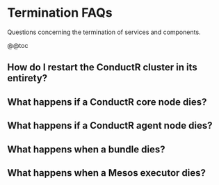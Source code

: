 # Termination FAQs

Questions concerning the termination of services and components.

@@toc

## How do I restart the ConductR cluster in its entirety?

## What happens if a ConductR core node dies?

## What happens if a ConductR agent node dies?

## What happens when a bundle dies?

## What happens when a Mesos executor dies?
